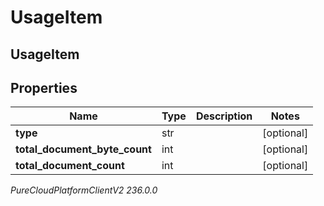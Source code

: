 # UsageItem

## UsageItem

## Properties

|Name | Type | Description | Notes|
|------------ | ------------- | ------------- | -------------|
| **type** | str |  | [optional] |
| **total_document_byte_count** | int |  | [optional] |
| **total_document_count** | int |  | [optional] |



_PureCloudPlatformClientV2 236.0.0_
